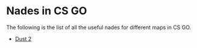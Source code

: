 # Nades in CS GO

The following is the list of all the useful nades for different maps in CS GO.

- [Dust 2](dust2/README.md)
